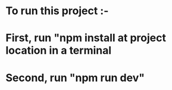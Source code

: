 # To run this project :- 
# First, run "npm install at project location in a terminal
# Second, run "npm run dev"
